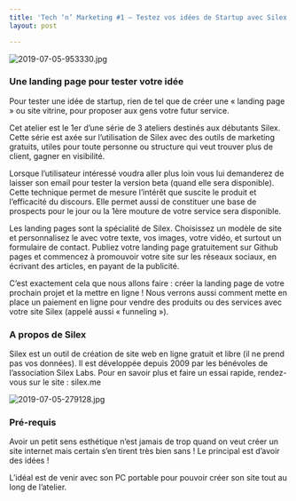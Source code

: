 ```yaml
---
title: 'Tech ‘n’ Marketing #1 – Testez vos idées de Startup avec Silex'
layout: post

---
```

![2019-07-05-953330.jpg](http://lexoyo.me/silexlabs.org//assets/2019-07-05-953330.jpg)

### Une landing page pour tester votre idée

Pour tester une idée de startup, rien de tel que de créer une « landing page » ou site vitrine, pour proposer aux gens votre futur service.

<!-- more -->

Cet atelier est le 1er d’une série de 3 ateliers destinés aux débutants Silex. Cette série est axée sur l’utilisation de Silex avec des outils de marketing gratuits, utiles pour toute personne ou structure qui veut trouver plus de client, gagner en visibilité.

Lorsque l’utilisateur intéressé voudra aller plus loin vous lui demanderez de laisser son email pour tester la version beta (quand elle sera disponible). Cette technique permet de mesure l’intérêt que suscite le produit et l’efficacité du discours. Elle permet aussi de constituer une base de prospects pour le jour ou la 1ère mouture de votre service sera disponible.

Les landing pages sont la spécialité de Silex. Choisissez un modèle de site et personnalisez le avec votre texte, vos images, votre vidéo, et surtout un formulaire de contact. Publiez votre landing page gratuitement sur Github pages et commencez à promouvoir votre site sur les réseaux sociaux, en écrivant des articles, en payant de la publicité.

C’est exactement cela que nous allons faire : créer la landing page de votre prochain projet et la mettre en ligne ! Nous verrons aussi comment mette en place un paiement en ligne pour vendre des produits ou des services avec votre site Silex (appelé aussi « funneling »).

### A propos de Silex

Silex est un outil de création de site web en ligne gratuit et libre (il ne prend pas vos données). Il est développée depuis 2009 par les bénévoles de l’association Silex Labs. Pour en savoir plus et faire un essai rapide, rendez-vous sur le site : silex.me


![2019-07-05-279128.jpg](http://lexoyo.me/silexlabs.org//assets/2019-07-05-279128.jpg)

### Pré-requis

Avoir un petit sens esthétique n’est jamais de trop quand on veut créer un site internet mais certain s’en tirent très bien sans ! Le principal est d’avoir des idées !

L’idéal est de venir avec son PC portable pour pouvoir créer son site tout au long de l’atelier.
